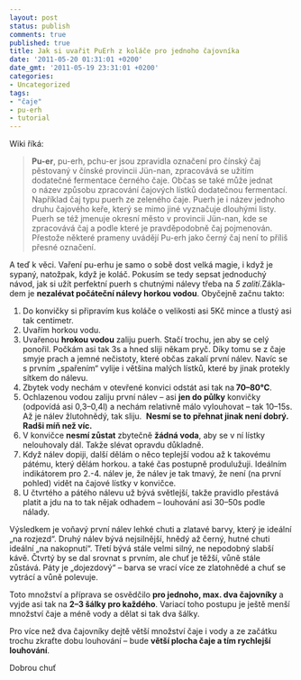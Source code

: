 ```yaml
---
layout: post
status: publish
comments: true
published: true
title: Jak si uvařit PuErh z koláče pro jednoho čajovníka
date: '2011-05-20 01:31:01 +0200'
date_gmt: '2011-05-19 23:31:01 +0200'
categories:
- Uncategorized
tags:
- "čaje"
- pu-erh
- tutorial
---
```

<p>Wiki říká:</p>
<blockquote><p><strong>Pu-er</strong>, pu-erh, pchu-er jsou zpravidla označení pro čínský čaj pěstovaný v čínské provincii Jün-nan, zpracovává se užitím dodatečné fermentace černého čaje. Občas se také může jednat o název způsobu zpracování čajových lístků dodatečnou fermentací. Například čaj typu puerh ze zeleného čaje. Puerh je i název jednoho druhu čajového keře, který se mimo jiné vyznačuje dlouhými listy. Puerh se též jmenuje okresní město v provincii Jün-nan, kde se zpracovává čaj a podle které je pravděpodobně čaj pojmenován. Přestože některé prameny uvádějí Pu-erh jako černý čaj není to příliš přesné označení.</p>
</blockquote>
<p>A teď k věci. Vaření pu-erhu je samo o sobě dost velká magie, i když je sypaný, natožpak, když je koláč. Pokusím se tedy sepsat jednoduchý návod, jak si užít perfektní puerh s chutnými nálevy třeba na <em>5 zalití</em>.Zákla­dem je <strong>nezalévat počáteční nálevy horkou vodou</strong>. Obyčejně začnu takto:</p>
<ol>
<li>Do konvičky si připravím kus koláče o velikosti asi 5Kč mince a 	tlustý asi tak centimetr.</li>
<li>Uvařím horkou vodu.</li>
<li>Uvařenou <strong>hrokou vodou</strong> zaliju puerh. Stačí trochu, jen 	aby se celý ponořil. Počkám asi tak 3s a hned sliji někam pryč. Díky tomu 	se z čaje smyje prach a jemné nečistoty, které občas zakalí první 	nálev. Navíc se s prvním „spařením“ vylije i většina malých 	lístků, které by jinak protekly sítkem do nálevu.</li>
<li>Zbytek vody nechám v otevřené konvici odstát asi tak na<strong> 70–80°C</strong>.</li>
<li>Ochlazenou vodou zaliju první nálev – asi <strong>jen do 	půlky</strong> konvičky (odpovídá asi 0,3–0,4l) a nechám relativně málo 	vylouhovat – tak 10–15s. Až je nálev žlutohnědý, tak sliju.  	<strong>Nesmí se to přehnat jinak není dobrý. Radši míň než 	víc. </strong></li>
<li>V konvičce <strong>nesmí zůstat</strong> zbytečně <strong>žádná 	voda</strong>, aby se v ní lístky nelouhovaly dál. Takže slévat opravdu 	důkladně.</li>
<li>Když nálev dopiji, další dělám o něco teplejší vodou až 	k takovému pátému, který dělám horkou. a také čas postupně 	produlužuji. Ideálním indikátorem pro 2.-4. nálev je, že nálev je tak 	tmavý, že není (na první pohled) vidět na čajové lístky 	v konvičce.</li>
<li>U čtvrtého a pátého nálevu už bývá světlejší, takže pravidlo 	přestává platit a jdu na to tak nějak odhadem – louhování asi 30–50s 	podle nálady.</li>
</ol>
<p>Výsledkem je voňavý první nálev lehké chuti a zlatavé barvy, který je ideální „na rozjezd“. Druhý nálev bývá nejsilnější, hnědý až černý, hutné chuti ideální „na nakopnutí“. Třetí bývá stále velmi silný, ne nepodobný slabší kávě. Čtvrtý by se dal srovnat s prvním, ale chuť je těžší, vůně stále zůstává. Páty je „dojezdový“ – barva se vrací více ze zlatohnědé a chuť se vytrácí a vůně polevuje.</p>
<p>Toto množství a příprava se osvědčilo <strong>pro jednoho, max. dva čajovníky</strong> a vyjde asi tak na <strong>2–3 šálky pro každého</strong>. Variací toho postupu je ještě menší množství čaje a méně vody a dělat si tak dva šálky.</p>
<p>Pro více než dva čajovníky dejtě větší množství čaje i vody a ze začátku trochu zkraťte dobu louhování – bude <strong>větší plocha čaje a tím rychlejší louhování</strong>.</p>
<p>Dobrou chuť</p>
